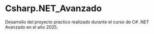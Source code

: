 # Csharp.NET_Avanzado
Desarrollo del proyecto practico realizado durante el curso de C# .NET Avanzado en el año 2025.
